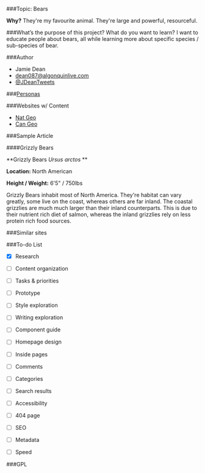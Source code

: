 ###Topic:
Bears

**Why?** They're my favourite animal. They're large and powerful, resourceful.

###What’s the purpose of this project? What do you want to learn?
I want to educate people about bears, all while learning more about specific species / sub-species of bear.

###Author

- Jamie Dean
- [dean087@algonquinlive.com](dean087@algonquinlive.com)
- [@JDeanTweets](http://twitter.com/JDeanTweets)

###[Personas](personas.md)

###Websites w/ Content
- [Nat Geo](http://animals.nationalgeographic.com/animals/mammals/grizzly-bear/)
- [Can Geo](http://www.canadiangeographic.ca/kids/animal-facts/grizzly_bear.asp)

###Sample Article

####Grizzly Bears

**Grizzly Bears *Ursus arctos* **

**Location:** North American

**Height / Weight:** 6'5" / 750lbs

Grizzly Bears inhabit most of North America. They're habitat can vary greatly, some live on the coast, whereas others are far inland. The coastal grizzlies are much much larger than their inland counterparts. This is due to their nutrient rich diet of salmon, whereas the inland grizzlies rely on less protein rich food sources. 


###Similar sites

###To-do List 

- [x] Research
- [ ] Content organization
- [ ] Tasks & priorities
- [ ] Prototype
- [ ] Style exploration
- [ ] Writing exploration
- [ ] Component guide
- [ ] Homepage design
- [ ] Inside pages
- [ ] Comments
- [ ] Categories
- [ ] Search results
- [ ] Accessibility
- [ ] 404 page
- [ ] SEO
- [ ] Metadata
- [ ] Speed


###GPL